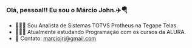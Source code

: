 ### Olá, pessoal!! Eu sou o Márcio John.✈️🪂


- 🧑🏻‍💼 Sou Analista de Sistemas TOTVS Protheus na Tegape Telas.
- 👨🏻‍🎓 Atualmente estudando Programação com os cursos da ALURA.
- 📩 Contato: marciojrj@gmail.com
